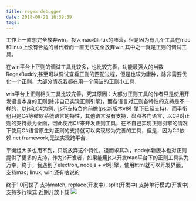 ```yaml
---
title: regex-debugger
date: 2018-09-21 16:39:59
tags:
---
```

工作上一直想完全放弃win，投入mac和linux的阵营，但是因为有几个工具在mac和linux上没有合适的替代者而一直无法完全放弃win,其中之一就是正则的调试工具。

在win平台上正则的调试工具比较多，也比较完善，功能最强大的当数RegexBuddy,甚至可以调试查看正则的匹配过程，但是也较为庸肿，除非需要优化一个正则，大部分情况我都在用一个简洁的正则小工具.

win平台上正则相关工具比较完善，究其原因：大部分正则工具的作者只是使用开发语言本身的正则(除非自己实现正则引擎)，而各语言对正则各特性的支持是不一样的，以js和C#为例，js不支持负向前瞻(ps:新版本v8引擎下已经支持)，而平衡组只是C#等微软系统语言的特性，其他语言没有支持，盘点各门语言，以C#对正则的支持最为全面，因此使用C#来开发正则工具，在不自己实现正则引擎的情况下使用C#语言原生对正则的支持就可以实现较为完善的工具，但是，因为C#依赖.net framework,无法实现跨平台.

平衡组大多也用不到，只能放弃这个特性，退而求其次，nodejs新版本也对正则提供了更多的支持，作为js开发者，如果能用js来开发mac平台下的正则工具实为万幸，终于，我遇到了electron, nodejs + v8引擎，使用html就可以开发界面，支持mac, linux, win,还有啥说的

终于1.0问世了
支持match, replace(开发中), split(开发中)
支持单行模式(开发中)
支持多行模式
近期开放下载
<img src="/image/regex-debugger.jpg">
